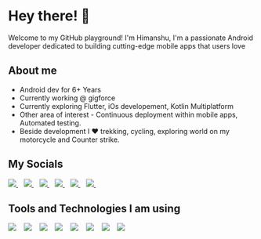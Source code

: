 # Hey there! 👋
Welcome to my GitHub playground! I'm Himanshu, I'm a passionate Android developer dedicated to building cutting-edge mobile apps that users love

## About me
- Android dev for 6+ Years
- Currently working @ gigforce
- Currently exploring Flutter, iOs developement, Kotlin Multiplatform
- Other area of interest - Continuous deployment within mobile apps, Automated testing.
- Beside development I ❤ trekking, cycling, exploring world on my motorcycle and Counter strike.

## My Socials


<p align="start">
  <a href="https://himanshu-khati.netlify.app/">
    <img src="https://img.shields.io/badge/Website-himanshu--khati.netlify.app-e74c3c?style=for-the-badge&logo=Hexo&logoColor=white" />
  </a>&nbsp;&nbsp;
 <a href="https://twitter.com/HimKhati">
    <img src="https://img.shields.io/badge/Twitter-1D9BF0?style=for-the-badge&logo=twitter&logoColor=white" />
  </a>&nbsp;&nbsp;
 <a href="https://www.linkedin.com/in/him-khati/">
    <img src="https://img.shields.io/badge/linkedin-0A66C2.svg?&style=for-the-badge&logo=linkedin&logoColor=white" />
  </a>&nbsp;&nbsp;
 <a href="https://stackoverflow.com/users/8224232/m3g4tr0n">
    <img src="https://img.shields.io/badge/StackOverflow-F58025?&style=for-the-badge&logo=Stackoverflow&logoColor=white" />
  </a>&nbsp;&nbsp;
 <a href="https://www.instagram.com/him.khati/">
    <img src="https://img.shields.io/badge/Instagram-E4405F?&style=for-the-badge&logo=Instagram&logoColor=white" />
  </a>&nbsp;&nbsp;
 <a href="mailto:him.khati@gmail.com">
    <img src="https://img.shields.io/badge/Email-him.khati@gmail.com-EA4335?&style=for-the-badge&logo=Gmail&logoColor=white" />
  </a>&nbsp;&nbsp;

 ## Tools and Technologies I am using

<p align="start">
 <a>
    <img src="https://img.shields.io/badge/Android-3DDC84?style=for-the-badge&logo=android&logoColor=white" />
  </a>&nbsp;&nbsp;
  <a>
    <img src="https://img.shields.io/badge/Kotlin-7F52FF?style=for-the-badge&logo=kotlin&logoColor=white" />
  </a>&nbsp;&nbsp;
  <a>
    <img src="https://img.shields.io/badge/Flutter-02569B?style=for-the-badge&logo=flutter&logoColor=white" />
  </a>&nbsp;&nbsp;
  <a>
    <img src="https://img.shields.io/badge/Dart-0175C2?style=for-the-badge&logo=dart&logoColor=white" />
  </a>&nbsp;&nbsp;
 <a>
    <img src="https://img.shields.io/badge/Firebase-FFCA28?style=for-the-badge&logo=firebase&logoColor=white" />
  </a>&nbsp;&nbsp;
 <a>
  <img src="https://img.shields.io/badge/Java-5382A1?style=for-the-badge&logo=Java&logoColor=white" />
  </a>&nbsp;&nbsp;  
 <a>
    <img src="https://img.shields.io/badge/Javascript-F7DF1E?style=for-the-badge&logo=javascript&logoColor=white" />
  </a>&nbsp;&nbsp;
   <a>
    <img src="https://img.shields.io/badge/Android%20Studio-3DDC84?style=for-the-badge&logo=android&logoColor=white" />
  </a>&nbsp;&nbsp;
   
 </p>
